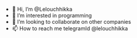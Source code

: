 - 👋 Hi, I’m @Lelouchhikka
- 👀 I’m interested in programming
- 💞️ I’m looking to collaborate on other companies
- 📫 How to reach me telegramId @lelouchhikka

<!---
Lelouchhikka/Lelouchhikka is a ✨ special ✨ repository because its `README.md` (this file) appears on your GitHub profile.
You can click the Preview link to take a look at your changes.
--->
